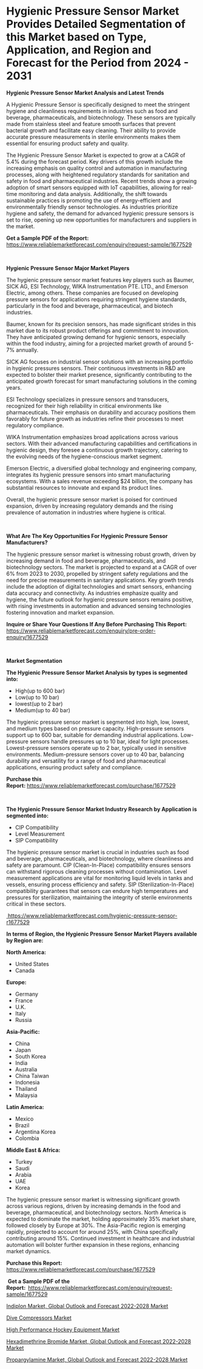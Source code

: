 <p><h1>Hygienic Pressure Sensor Market Provides Detailed Segmentation of this Market based on Type, Application, and Region and Forecast for the Period from 2024 - 2031</h1></p><p><strong>Hygienic Pressure Sensor Market Analysis and Latest Trends</strong></p>
<p><p>A Hygienic Pressure Sensor is specifically designed to meet the stringent hygiene and cleanliness requirements in industries such as food and beverage, pharmaceuticals, and biotechnology. These sensors are typically made from stainless steel and feature smooth surfaces that prevent bacterial growth and facilitate easy cleaning. Their ability to provide accurate pressure measurements in sterile environments makes them essential for ensuring product safety and quality.</p><p>The Hygienic Pressure Sensor Market is expected to grow at a CAGR of 5.4% during the forecast period. Key drivers of this growth include the increasing emphasis on quality control and automation in manufacturing processes, along with heightened regulatory standards for sanitation and safety in food and pharmaceutical industries. Recent trends show a growing adoption of smart sensors equipped with IoT capabilities, allowing for real-time monitoring and data analysis. Additionally, the shift towards sustainable practices is promoting the use of energy-efficient and environmentally friendly sensor technologies. As industries prioritize hygiene and safety, the demand for advanced hygienic pressure sensors is set to rise, opening up new opportunities for manufacturers and suppliers in the market.</p></p>
<p><strong>Get a Sample PDF of the Report:&nbsp;</strong> <a href="https://www.reliablemarketforecast.com/enquiry/request-sample/1677529?utm_campaign=1082&utm_medium=2&utm_source=Github&utm_content=ia&utm_term=14102024&utm_id=hygienic-pressure-sensor">https://www.reliablemarketforecast.com/enquiry/request-sample/1677529</a></p>
<p>&nbsp;</p>
<p><strong>Hygienic Pressure Sensor Major Market Players</strong></p>
<p><p>The hygienic pressure sensor market features key players such as Baumer, SICK AG, ESI Technology, WIKA Instrumentation PTE. LTD., and Emerson Electric, among others. These companies are focused on developing pressure sensors for applications requiring stringent hygiene standards, particularly in the food and beverage, pharmaceutical, and biotech industries.</p><p>Baumer, known for its precision sensors, has made significant strides in this market due to its robust product offerings and commitment to innovation. They have anticipated growing demand for hygienic sensors, especially within the food industry, aiming for a projected market growth of around 5-7% annually.</p><p>SICK AG focuses on industrial sensor solutions with an increasing portfolio in hygienic pressures sensors. Their continuous investments in R&D are expected to bolster their market presence, significantly contributing to the anticipated growth forecast for smart manufacturing solutions in the coming years.</p><p>ESI Technology specializes in pressure sensors and transducers, recognized for their high reliability in critical environments like pharmaceuticals. Their emphasis on durability and accuracy positions them favorably for future growth as industries refine their processes to meet regulatory compliance.</p><p>WIKA Instrumentation emphasizes broad applications across various sectors. With their advanced manufacturing capabilities and certifications in hygienic design, they foresee a continuous growth trajectory, catering to the evolving needs of the hygiene-conscious market segment.</p><p>Emerson Electric, a diversified global technology and engineering company, integrates its hygienic pressure sensors into smart manufacturing ecosystems. With a sales revenue exceeding $24 billion, the company has substantial resources to innovate and expand its product lines.</p><p>Overall, the hygienic pressure sensor market is poised for continued expansion, driven by increasing regulatory demands and the rising prevalence of automation in industries where hygiene is critical.</p></p>
<p>&nbsp;</p>
<p><strong>What Are The Key Opportunities For Hygienic Pressure Sensor Manufacturers?</strong></p>
<p><p>The hygienic pressure sensor market is witnessing robust growth, driven by increasing demand in food and beverage, pharmaceuticals, and biotechnology sectors. The market is projected to expand at a CAGR of over 6% from 2023 to 2030, propelled by stringent safety regulations and the need for precise measurements in sanitary applications. Key growth trends include the adoption of digital technologies and smart sensors, enhancing data accuracy and connectivity. As industries emphasize quality and hygiene, the future outlook for hygienic pressure sensors remains positive, with rising investments in automation and advanced sensing technologies fostering innovation and market expansion.</p></p>
<p><strong>Inquire or Share Your Questions If Any Before Purchasing This Report:</strong> <a href="https://www.reliablemarketforecast.com/enquiry/pre-order-enquiry/1677529?utm_campaign=1082&utm_medium=2&utm_source=Github&utm_content=ia&utm_term=14102024&utm_id=hygienic-pressure-sensor">https://www.reliablemarketforecast.com/enquiry/pre-order-enquiry/1677529</a></p>
<p>&nbsp;</p>
<p><strong>Market Segmentation</strong></p>
<p><strong>The Hygienic Pressure Sensor Market Analysis by types is segmented into:</strong></p>
<p><ul><li>High(up to 600 bar)</li><li>Low(up to 10 bar)</li><li>lowest(up to 2 bar)</li><li>Medium(up to 40 bar)</li></ul></p>
<p><p>The hygienic pressure sensor market is segmented into high, low, lowest, and medium types based on pressure capacity. High-pressure sensors support up to 600 bar, suitable for demanding industrial applications. Low-pressure sensors handle pressures up to 10 bar, ideal for light processes. Lowest-pressure sensors operate up to 2 bar, typically used in sensitive environments. Medium-pressure sensors cover up to 40 bar, balancing durability and versatility for a range of food and pharmaceutical applications, ensuring product safety and compliance.</p></p>
<p><strong>Purchase this Report:&nbsp;</strong><a href="https://www.reliablemarketforecast.com/purchase/1677529?utm_campaign=1082&utm_medium=2&utm_source=Github&utm_content=ia&utm_term=14102024&utm_id=hygienic-pressure-sensor">https://www.reliablemarketforecast.com/purchase/1677529</a></p>
<p>&nbsp;</p>
<p><strong>The Hygienic Pressure Sensor Market Industry Research by Application is segmented into:</strong></p>
<p><ul><li>CIP Compatibility</li><li>Level Measurement</li><li>SIP Compatibility</li></ul></p>
<p><p>The hygienic pressure sensor market is crucial in industries such as food and beverage, pharmaceuticals, and biotechnology, where cleanliness and safety are paramount. CIP (Clean-In-Place) compatibility ensures sensors can withstand rigorous cleaning processes without contamination. Level measurement applications are vital for monitoring liquid levels in tanks and vessels, ensuring process efficiency and safety. SIP (Sterilization-In-Place) compatibility guarantees that sensors can endure high temperatures and pressures for sterilization, maintaining the integrity of sterile environments critical in these sectors.</p></p>
<p><a href="https://www.reliablemarketforecast.com/hygienic-pressure-sensor-r1677529?utm_campaign=1082&utm_medium=2&utm_source=Github&utm_content=ia&utm_term=14102024&utm_id=hygienic-pressure-sensor">&nbsp;https://www.reliablemarketforecast.com/hygienic-pressure-sensor-r1677529</a></p>
<p><strong>In terms of Region, the Hygienic Pressure Sensor Market Players available by Region are:</strong></p>
<p>
    <p> <strong> North America: </strong>
        <ul>
            <li>United States</li>
            <li>Canada</li>
        </ul>
        </p> 
    <p> <strong> Europe: </strong>
        <ul>
            <li>Germany</li>
            <li>France</li>
            <li>U.K.</li>
            <li>Italy</li>
            <li>Russia</li>
        </ul>
        </p> 
    <p> <strong> Asia-Pacific: </strong>
        <ul>
            <li>China</li>
            <li>Japan</li>
            <li>South Korea</li>
            <li>India</li>
            <li>Australia</li>
            <li>China Taiwan</li>
            <li>Indonesia</li>
            <li>Thailand</li>
            <li>Malaysia</li>
        </ul>
        </p> 
    <p> <strong> Latin America: </strong>
        <ul>
            <li>Mexico</li>
            <li>Brazil</li>
            <li>Argentina Korea</li>
            <li>Colombia</li>
        </ul>
        </p> 
    <p> <strong> Middle East & Africa: </strong>
        <ul>
            <li>Turkey</li>
            <li>Saudi</li>
            <li>Arabia</li>
            <li>UAE</li>
            <li>Korea</li>
        </ul>
    </p>
    </p>
<p><p>The hygienic pressure sensor market is witnessing significant growth across various regions, driven by increasing demands in the food and beverage, pharmaceutical, and biotechnology sectors. North America is expected to dominate the market, holding approximately 35% market share, followed closely by Europe at 30%. The Asia-Pacific region is emerging rapidly, projected to account for around 25%, with China specifically contributing around 15%. Continued investment in healthcare and industrial automation will bolster further expansion in these regions, enhancing market dynamics.</p></p>
<p><strong>Purchase this Report: </strong><a href="https://www.reliablemarketforecast.com/purchase/1677529?utm_campaign=1082&utm_medium=2&utm_source=Github&utm_content=ia&utm_term=14102024&utm_id=hygienic-pressure-sensor">https://www.reliablemarketforecast.com/purchase/1677529</a></p>
<p>&nbsp;<strong>Get a Sample PDF of the Report:&nbsp;&nbsp;</strong><a href="https://www.reliablemarketforecast.com/enquiry/request-sample/1677529?utm_campaign=1082&utm_medium=2&utm_source=Github&utm_content=ia&utm_term=14102024&utm_id=hygienic-pressure-sensor">https://www.reliablemarketforecast.com/enquiry/request-sample/1677529</a></p>
<p><strong></strong></p>
<p><p><a href="https://www.linkedin.com/pulse/opportunities-challenges-indiplon-market-global-outlook-forecast-aw9ke?utm_campaign=1082&utm_medium=2&utm_source=Github&utm_content=ia&utm_term=14102024&utm_id=hygienic-pressure-sensor">Indiplon Market, Global Outlook and Forecast 2022-2028 Market</a></p><p><a href="https://github.com/ellenqyqdyches/Market-Research-Report-List-1/blob/main/dive-compressors-market.md?utm_campaign=1082&utm_medium=2&utm_source=Github&utm_content=ia&utm_term=14102024&utm_id=hygienic-pressure-sensor">Dive Compressors Market</a></p><p><a href="https://github.com/azucena6lzcou/Market-Research-Report-List-1/blob/main/high-performance-hockey-equipment-market.md?utm_campaign=1082&utm_medium=2&utm_source=Github&utm_content=ia&utm_term=14102024&utm_id=hygienic-pressure-sensor">High Performance Hockey Equipment Market</a></p><p><a href="https://www.linkedin.com/pulse/global-hexadimethrine-bromide-market-outlook-forecast-2022-2028-f2ije?utm_campaign=1082&utm_medium=2&utm_source=Github&utm_content=ia&utm_term=14102024&utm_id=hygienic-pressure-sensor">Hexadimethrine Bromide Market, Global Outlook and Forecast 2022-2028 Market</a></p><p><a href="https://www.linkedin.com/pulse/propargylamine-market-global-outlook-forecast-2022-2028-research-ugpde?utm_campaign=1082&utm_medium=2&utm_source=Github&utm_content=ia&utm_term=14102024&utm_id=hygienic-pressure-sensor">Propargylamine Market, Global Outlook and Forecast 2022-2028 Market</a></p></p>